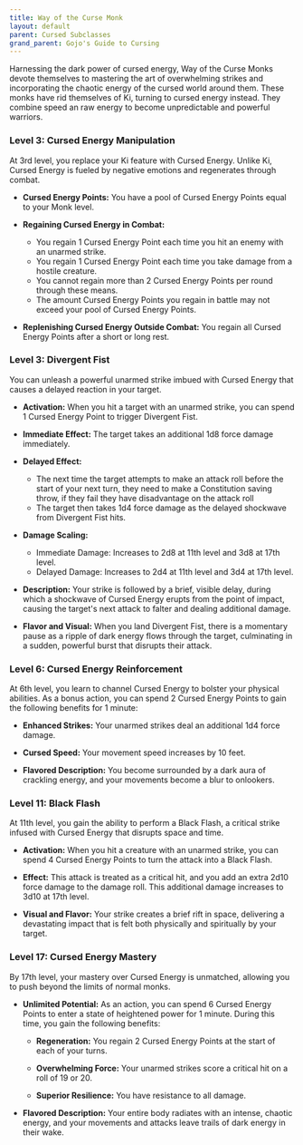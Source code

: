 ```yaml
---
title: Way of the Curse Monk
layout: default
parent: Cursed Subclasses
grand_parent: Gojo's Guide to Cursing
---
```

Harnessing the dark power of cursed energy, Way of the Curse Monks devote themselves to mastering the art of overwhelming strikes and incorporating the chaotic energy of the cursed world around them. These monks have rid themselves of Ki, turning to cursed energy instead. They combine speed an raw energy to become unpredictable and powerful warriors.

### Level 3: Cursed Energy Manipulation

At 3rd level, you replace your Ki feature with Cursed Energy. Unlike Ki, Cursed Energy is fueled by negative emotions and regenerates through combat.

- **Cursed Energy Points:** You have a pool of Cursed Energy Points equal to your Monk level.
    
- **Regaining Cursed Energy in Combat:**
    - You regain 1 Cursed Energy Point each time you hit an enemy with an unarmed strike.
    - You regain 1 Cursed Energy Point each time you take damage from a hostile creature.
    - You cannot regain more than 2 Cursed Energy Points per round through these means.
    - The amount Cursed Energy Points you regain in battle may not exceed your pool of Cursed Energy Points.
- **Replenishing Cursed Energy Outside Combat:** You regain all Cursed Energy Points after a short or long rest.

### Level 3: Divergent Fist

You can unleash a powerful unarmed strike imbued with Cursed Energy that causes a delayed reaction in your target.

- **Activation:** When you hit a target with an unarmed strike, you can spend 1 Cursed Energy Point to trigger Divergent Fist.
    
- **Immediate Effect:** The target takes an additional 1d8 force damage immediately.
    
- **Delayed Effect:**
    
    - The next time the target attempts to make an attack roll before the start of your next turn, they need to make a Constitution saving throw, if they fail they have disadvantage on the attack roll
    - The target then takes 1d4 force damage as the delayed shockwave from Divergent Fist hits.
- **Damage Scaling:**
    
    - Immediate Damage: Increases to 2d8 at 11th level and 3d8 at 17th level.
    - Delayed Damage: Increases to 2d4 at 11th level and 3d4 at 17th level.
- **Description:** Your strike is followed by a brief, visible delay, during which a shockwave of Cursed Energy erupts from the point of impact, causing the target's next attack to falter and dealing additional damage.
    
- **Flavor and Visual:** When you land Divergent Fist, there is a momentary pause as a ripple of dark energy flows through the target, culminating in a sudden, powerful burst that disrupts their attack.
    

### Level 6: Cursed Energy Reinforcement

At 6th level, you learn to channel Cursed Energy to bolster your physical abilities. As a bonus action, you can spend 2 Cursed Energy Points to gain the following benefits for 1 minute:

- **Enhanced Strikes:** Your unarmed strikes deal an additional 1d4 force damage.
    
- **Cursed Speed:** Your movement speed increases by 10 feet.
    
- **Flavored Description:** You become surrounded by a dark aura of crackling energy, and your movements become a blur to onlookers.
    

### Level 11: Black Flash

At 11th level, you gain the ability to perform a Black Flash, a critical strike infused with Cursed Energy that disrupts space and time.

- **Activation:** When you hit a creature with an unarmed strike, you can spend 4 Cursed Energy Points to turn the attack into a Black Flash.
    
- **Effect:** This attack is treated as a critical hit, and you add an extra 2d10 force damage to the damage roll. This additional damage increases to 3d10 at 17th level.
    
- **Visual and Flavor:** Your strike creates a brief rift in space, delivering a devastating impact that is felt both physically and spiritually by your target.
    

### Level 17: Cursed Energy Mastery

By 17th level, your mastery over Cursed Energy is unmatched, allowing you to push beyond the limits of normal monks.

- **Unlimited Potential:** As an action, you can spend 6 Cursed Energy Points to enter a state of heightened power for 1 minute. During this time, you gain the following benefits:
    
    - **Regeneration:** You regain 2 Cursed Energy Points at the start of each of your turns.
        
    - **Overwhelming Force:** Your unarmed strikes score a critical hit on a roll of 19 or 20.
        
    - **Superior Resilience:** You have resistance to all damage.
        
- **Flavored Description:** Your entire body radiates with an intense, chaotic energy, and your movements and attacks leave trails of dark energy in their wake.